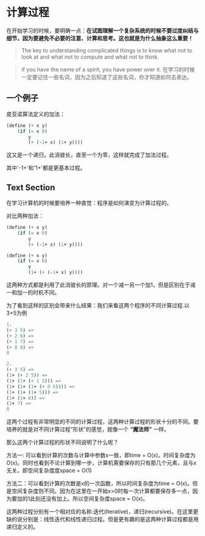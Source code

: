 # 计算过程

在开始学习的时候，要明确一点：**在试图理解一个复杂系统的时候不要过度纠结与细节，因为要避免不必要的注意、计算和思考。这也就是为什么抽象这么重要！**

> The key to understanding complicated things is to know what not to look at and what not to compute and what not to think.

> if you have the name of a spirit, you have power over it.
在学习的时候一定要记住一些名词，因为之后知道了这些名词，你才知道如何去表达。

## 一个例子

皮亚诺算法定义的加法：
~~~scheme
(define (+ x y)
    (if (= x 0)
        y
        (+ (-1+ x) (1+ y))))
~~~
这又是一个递归，此消彼长，直至一个为零，这样就完成了加法过程。

其中'-1+'和'1+'都是更基本过程。

## Text Section

在学习计算机的时候要培养一种直觉：程序是如何演变为计算过程的。

对比两种加法：
~~~scheme
(define (+ x y)
    (if (= x 0)
        y
        (+ (-1+ x) (1+ y))))

(define (+ x y)
    (if (= x 0)
        y
        (1+ (+ (-1+ x) y))))
~~~
这两种方式都是利用了此消彼长的原理。对一个减一另一个加1，但是区别在于减一和加一的时机不同。

为了看到这样的区别会带来什么结果：我们来看这两个程序的不同计算过程.以3+5为例

~~~scheme
1. 
(+ 3 5) =>
(+ 2 6) => 
(+ 1 7) => 
(+ 0 8) => 
8

2. 
(+ 3 5) => 
(1+ (+ 2 5)) => 
(1+ (1+ (+ 1 5))) => 
(1+ (1+ (1+ (+ 0 5)))) => 
(1+ (1+ (1+ 5))) => 
(1+ (1+ 6)) => 
(1+ 7) => 
8
~~~
这两个过程有非常明显的不同的计算过程，这两种计算过程的形状十分的不同。要培养的就是对不同计算过程“形状”的感觉，就像一个 **“魔法师”** 一样。

那么这两个计算过程的形状不同说明了什么呢？

方法一: 可以看到计算的次数与计算中参数x一致，即time = O(x)。时间复杂度为O(x)。同时也看到不论计算到哪一步，计算机需要保存的只有那几个元素，且与x无关。即空间复杂度度space = O(1)

方法二：可以看到计算的次数是x的一次函数，所以时间复杂度为time = O(x)。但是空间复杂度则不同。因为在这里在一开始x>0时每一次计算都要保存多一点，因为要加的1此刻还没有加上。所以空间复杂度space = O(x)。

这两种过程分别有一个相对应的名称:迭代(Iterative)，递归(recursive)。在这里更缺的说分别是：线性迭代和线性递归过程。但是更有趣的是这两种计算过程都是用递归定义的。